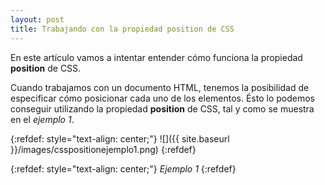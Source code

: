 ```yaml
---
layout: post
title: Trabajando con la propiedad position de CSS
---
```

En este artículo vamos a intentar entender cómo funciona la propiedad __position__ de CSS.

Cuando trabajamos con un documento HTML, tenemos la posibilidad de especificar cómo posicionar cada uno de los elementos. Ésto lo podemos conseguir utilizando la propiedad __position__ de CSS, tal y como se muestra en el _ejemplo 1_.

{:refdef: style="text-align: center;"}
![]({{ site.baseurl }}/images/csspositionejemplo1.png)
{:refdef}

{:refdef: style="text-align: center;"}
_Ejemplo 1_
{:refdef}

